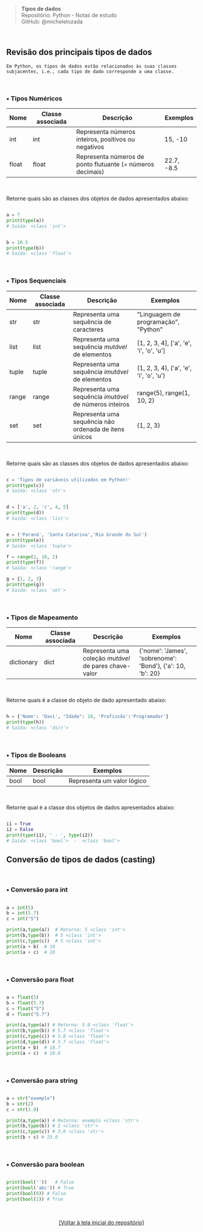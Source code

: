 > **Tipos de dados**  
> Repositório: Python - Notas de estudo     
> GitHub: @michelelozada
&nbsp;
     
&nbsp;  
## Revisão dos principais tipos de dados 
```
Em Python, os tipos de dados estão relacionados às suas classes subjacentes, i.e., cada tipo de dado corresponde a uma classe.   
```

&nbsp;  

### • Tipos Numéricos
Nome | Classe associada | Descrição | Exemplos
---  | --- | --- | ---
int | int | Representa números inteiros, positivos ou negativos | 15, -10
float | float | Representa números de ponto flutuante (= números decimais) | 22.7, -8.5

&nbsp;  

Retorne quais são as classes dos objetos de dados apresentados abaixo:  
```py

a = 7
print(type(a))
# Saída: <class 'int'>


b = 10.5
print(type(b))
# Saída: <class 'float'>
```

&nbsp; 

### • Tipos Sequenciais
Nome | Classe associada | Descrição | Exemplos
---  | --- | --- | ---
str | str | Representa uma sequência de caracteres | "Linguagem de programação", "Python"
list | list | Representa uma sequência *mutável* de elementos | [1, 2, 3, 4], ['a', 'e', 'i', 'o', 'u']
tuple | tuple | Representa uma sequência *imutável* de elementos | (1, 2, 3, 4), ('a', 'e', 'i', 'o', 'u')
range | range | Representa uma sequência *imutável* de números inteiros | range(5), range(1, 10, 2)
set | set | Representa uma sequência não ordenada de itens únicos | {1, 2, 3}

&nbsp;  

Retorne quais são as classes dos objetos de dados apresentados abaixo:  
```py

c = 'Tipos de variáveis utilizadas em Python!'
print(type(c))
# Saída: <class 'str'>


d = ['a', 2, 'c', 4, 5]
print(type(d))
# Saída: <class 'list'>


e = ('Paraná', 'Santa Catarina','Rio Grande do Sul')
print(type(e))
# Saída: <class 'tuple'>

f = range(1, 10, 2)
print(type(f))
# Saída: <class 'range'>

g = {1, 2, 3}
print(type(g))
# Saída: <class 'set'>
```

&nbsp;  

### • Tipos de Mapeamento
Nome | Classe associada |  Descrição | Exemplos
---  | --- | --- | ---
dictionary | dict | Representa uma coleção *mutável* de pares chave-valor | {'nome': 'James', 'sobrenome': 'Bond'}, {'a': 10, 'b': 20}

&nbsp;  

Retorne quais é a classe do objeto de dado apresentado abaixo:  
```py

h = {'Nome': 'Davi', "Idade": 18, 'Profissão':'Programador'}
print(type(h))
# Saída: <class 'dict'>
```

&nbsp;  

### • Tipos de Booleans
Nome | Descrição | Exemplos
---  | --- | ---
bool | bool | Representa um valor lógico | True ou False

&nbsp;  

Retorne qual é a classe dos objetos de dados apresentados abaixo:  
```py

i1 = True
i2 = False
print(type(i1), ' - ', type(i2))
# Saída: <class 'bool'>  -  <class 'bool'>
```

## Conversão de tipos de dados (casting)  

&nbsp;  

### • Conversão para int
```py

a = int(5)
b = int(5.7)
c = int("5")

print(a,type(a))  # Retorna: 5 <class 'int'>
print(b,type(b))  # 5 <class 'int'>
print(c,type(c))  # 5 <class 'int'>
print(a + b)  # 10
print(a + c)  # 10
```

&nbsp;  

### • Conversão para float
```py

a = float(5)
b = float(5.7)
c = float("5")
d = float("5.7")

print(a,type(a)) # Retorna: 5.0 <class 'float'>
print(b,type(b)) # 5.7 <class 'float'>
print(c,type(c)) # 5.0 <class 'float'>
print(d,type(d)) # 5.7 <class 'float'>
print(a + b)  # 10.7
print(a + c)  # 10.0
```

&nbsp;  

### • Conversão para string
```py

a = str("exemplo")
b = str(2)
c = str(3.0)

print(a,type(a)) # Retorna: exemplo <class 'str'>
print(b,type(b)) # 2 <class 'str'>
print(c,type(c)) # 3.0 <class 'str'>
print(b + c) # 23.0
```

&nbsp;  

### • Conversão para boolean
```py

print(bool(''))   # False
print(bool('abc')) # True
print(bool(0)) # False
print(bool(2)) # True
```
&nbsp;

<div align="center">
<a href="https://github.com/michelelozada/Python-Study-Notes">[Voltar à tela inicial do repositório]</a>
</div>